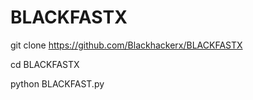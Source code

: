 # BLACKFASTX

git clone https://github.com/Blackhackerx/BLACKFASTX

cd BLACKFASTX

python BLACKFAST.py
